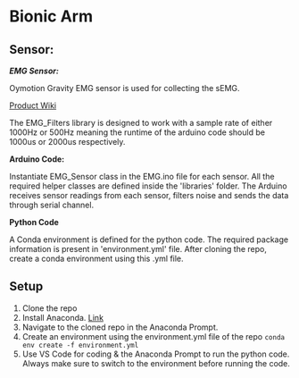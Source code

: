 
  
  

# Bionic Arm

  

## Sensor:

  

***EMG Sensor:***

Oymotion Gravity EMG sensor is used for collecting the sEMG.

[Product Wiki](https://wiki.dfrobot.com/Analog_EMG_Sensor_by_OYMotion_SKU_SEN0240)

  

The EMG_Filters library is designed to work with a sample rate of either 1000Hz or 500Hz meaning the runtime of the arduino code should be 1000us or 2000us respectively.

  

**Arduino Code:**

Instantiate EMG_Sensor class in the EMG.ino file for each sensor. All the required helper classes are defined inside the 'libraries' folder. The Arduino receives sensor readings from each sensor, filters noise and sends the data through serial channel.

  

**Python Code**

A Conda environment is defined for the python code. The required package information is present in 'environment.yml' file. After cloning the repo, create a conda environment using this .yml file.

## Setup

 1. Clone the repo
 2. Install Anaconda. [Link](https://www.anaconda.com/products/distribution)
 3. Navigate to the cloned repo in the Anaconda Prompt.
 4. Create an environment using the environment.yml file of the repo
  `conda env create -f environment.yml`
5. Use VS Code for coding & the Anaconda Prompt to run the python code. Always make sure to switch to the environment before running the code.